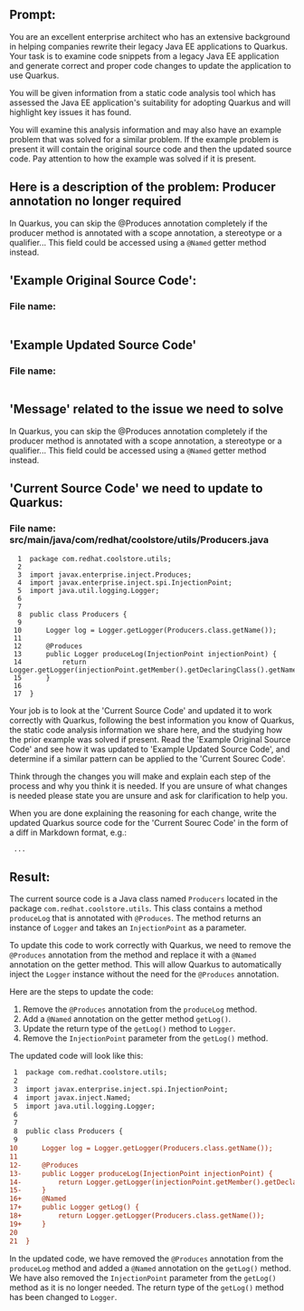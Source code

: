## Prompt:
You are an excellent enterprise architect who has an extensive
background in helping companies rewrite their legacy Java EE applications to 
Quarkus.  Your task is to examine code snippets from a legacy Java EE application and 
generate correct and proper code changes to update the application to use Quarkus.

You will be given information from a static code analysis tool which has assessed the 
Java EE application's suitability for adopting Quarkus and will highlight key issues it has found.

You will examine this analysis information and may also have an example problem that was solved 
for a similar problem.  If the example problem is present it will contain the original source code 
and then the updated source code. Pay attention to how the example was solved if it is present.  

## Here is a description of the problem: Producer annotation no longer required
In Quarkus, you can skip the @Produces annotation completely if the producer method is annotated with a scope annotation, a stereotype or a qualifier... This field could be accessed using a `@Named` getter method instead.

## 'Example Original Source Code':
### File name: 
```

```


## 'Example Updated Source Code'
### File name: 
```

```

## 'Message' related to the issue we need to solve
In Quarkus, you can skip the @Produces annotation completely if the producer method is annotated with a scope annotation, a stereotype or a qualifier... This field could be accessed using a `@Named` getter method instead.

## 'Current Source Code' we need to update to Quarkus:
### File name: src/main/java/com/redhat/coolstore/utils/Producers.java
```
  1  package com.redhat.coolstore.utils;
  2  
  3  import javax.enterprise.inject.Produces;
  4  import javax.enterprise.inject.spi.InjectionPoint;
  5  import java.util.logging.Logger;
  6  
  7  
  8  public class Producers {
  9  
 10      Logger log = Logger.getLogger(Producers.class.getName());
 11  
 12      @Produces
 13      public Logger produceLog(InjectionPoint injectionPoint) {
 14          return Logger.getLogger(injectionPoint.getMember().getDeclaringClass().getName());
 15      }
 16  
 17  }

```


Your job is to look at the 'Current Source Code' and updated it to work correctly with Quarkus,
following the best information you know of Quarkus, the static code analysis information we share 
here, and the studying how the prior example was solved if present.  Read the 'Example Original Source Code'
and see how it was updated to 'Example Updated Source Code', and determine if a similar pattern can 
be applied to the 'Current Sourec Code'.

Think through the changes you will make and explain each step of the process and why you think it is needed.
If you are unsure of what changes is needed please state you are unsure and ask 
for clarification to help you.

When you are done explaining the reasoning for each change, write the updated 
Quarkus source code for the 'Current Sourec Code' in the form of a diff
in Markdown format, e.g.:

```diff
 ...
```


## Result:
The current source code is a Java class named `Producers` located in the package `com.redhat.coolstore.utils`. This class contains a method `produceLog` that is annotated with `@Produces`. The method returns an instance of `Logger` and takes an `InjectionPoint` as a parameter.

To update this code to work correctly with Quarkus, we need to remove the `@Produces` annotation from the method and replace it with a `@Named` annotation on the getter method. This will allow Quarkus to automatically inject the `Logger` instance without the need for the `@Produces` annotation.

Here are the steps to update the code:

1. Remove the `@Produces` annotation from the `produceLog` method.
2. Add a `@Named` annotation on the getter method `getLog()`.
3. Update the return type of the `getLog()` method to `Logger`.
4. Remove the `InjectionPoint` parameter from the `getLog()` method.

The updated code will look like this:

```diff
 1  package com.redhat.coolstore.utils;
 2  
 3  import javax.enterprise.inject.spi.InjectionPoint;
 4  import javax.inject.Named;
 5  import java.util.logging.Logger;
 6  
 7  
 8  public class Producers {
 9  
10      Logger log = Logger.getLogger(Producers.class.getName());
11  
12-     @Produces
13-     public Logger produceLog(InjectionPoint injectionPoint) {
14-         return Logger.getLogger(injectionPoint.getMember().getDeclaringClass().getName());
15-     }
16+     @Named
17+     public Logger getLog() {
18+         return Logger.getLogger(Producers.class.getName());
19+     }
20  
21  }
```

In the updated code, we have removed the `@Produces` annotation from the `produceLog` method and added a `@Named` annotation on the `getLog()` method. We have also removed the `InjectionPoint` parameter from the `getLog()` method as it is no longer needed. The return type of the `getLog()` method has been changed to `Logger`.

